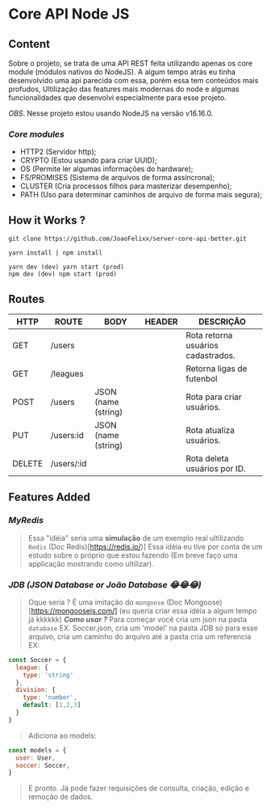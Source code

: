 # Core API Node JS

## Content

Sobre o projeto, se trata de uma API REST feita utilizando apenas os core module (módulos nativos do NodeJS).
A algum tempo atrás eu tinha desenvolvido uma api parecida com essa, porém essa tem conteúdos mais profudos, Ultilização das features mais modernas do node e algumas funcionalidades que desenvolvi especialmente para esse projeto.

*OBS*. Nesse projeto estou usando NodeJS na versão v16.16.0. 

### ***Core modules***
- HTTP2 (Servidor http);
- CRYPTO (Estou usando para criar UUID);
- OS (Permite ler algumas informações do hardware);
- FS/PROMISES (Sistema de arquivos de forma assíncrona);
- CLUSTER (Cria processos filhos para masterizar desempenho);
- PATH (Uso para determinar caminhos de arquivo de forma mais segura);

## How it Works ?

```
git clone https://github.com/JoaoFelixx/server-core-api-better.git
```
```
yarn install | npm install
```
```
yarn dev (dev) yarn start (prod) 
npm dev (dev) npm start (prod)
```

## Routes 

| HTTP   | ROUTE      | BODY                | HEADER | DESCRIÇÃO                          |
| ------ | ---------- | ------------------- | ------ | ---------------------------------- |
| GET    | /users     |                     |        | Rota retorna usuários cadastrados. |
| GET    | /leagues   |                     |        | Retorna ligas de futenbol          |
| POST   | /users     | JSON (name (string) |        | Rota para criar usuários.          |
| PUT    | /users:id  | JSON (name (string) |        | Rota atualiza usuários.            |
| DELETE | /users/:id |                     |        | Rota deleta usuários por ID.       |

## Features Added

### ***MyRedis***
> Essa "idéia" seria uma **simulação** de um exemplo real ultilizando `Redis` (Doc Redis)[https://redis.io/)]
> Essa idéia eu tive por conta de um estudo sobre o próprio que estou fazendo (Em breve faço 
> uma applicação mostrando como ultilizar).

### ***JDB (JSON Database or João Database 😂😂😂)***
> Oque seria ? É uma imitação do `mongoose` (Doc Mongoose)[https://mongoosejs.com/] (eu queria criar essa idéia a algum tempo já kkkkkk) 
> ***Como usar ?***
> Para começar você cria um json na pasta `database` EX. Soccer.json, cria um 'model' na pasta JDB só para esse arquivo, cria um caminho do arquivo até a pasta cria um referencia EX:
```js
const Soccer = {
  league: {
    type: 'string'
  },
  division: {
    type: 'number',
    default: [1,2,3]
  }
}
```
>Adiciona ao models: 
```js
const models = {
  user: User,
  soccer: Soccer,
}
```
> E pronto. Já pode fazer requisições de consulta, criação, edição e remoção de dados.